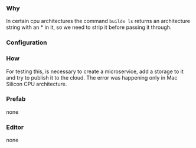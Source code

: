 ### Why
In certain cpu architectures the command `buildx ls` returns an architecture string
with an * in it, so we need to strip it before passing it through.

### Configuration

### How
For testing this, is necessary to create a microservice, add a storage to it and try to
publish it to the cloud. The error was happening only in Mac Silicon CPU architecture.

### Prefab
none

### Editor
none